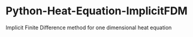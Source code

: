 # Python-Heat-Equation-ImplicitFDM
Implicit Finite Difference method for one dimensional heat equation

